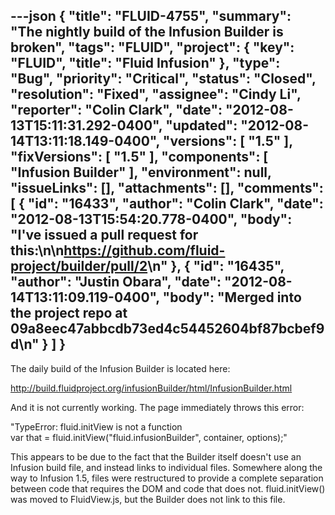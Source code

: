 ---json
{
  "title": "FLUID-4755",
  "summary": "The nightly build of the Infusion Builder is broken",
  "tags": "FLUID",
  "project": {
    "key": "FLUID",
    "title": "Fluid Infusion"
  },
  "type": "Bug",
  "priority": "Critical",
  "status": "Closed",
  "resolution": "Fixed",
  "assignee": "Cindy Li",
  "reporter": "Colin Clark",
  "date": "2012-08-13T15:11:31.292-0400",
  "updated": "2012-08-14T13:11:18.149-0400",
  "versions": [
    "1.5"
  ],
  "fixVersions": [
    "1.5"
  ],
  "components": [
    "Infusion Builder"
  ],
  "environment": null,
  "issueLinks": [],
  "attachments": [],
  "comments": [
    {
      "id": "16433",
      "author": "Colin Clark",
      "date": "2012-08-13T15:54:20.778-0400",
      "body": "I've issued a pull request for this:\n\n<https://github.com/fluid-project/builder/pull/2>\n"
    },
    {
      "id": "16435",
      "author": "Justin Obara",
      "date": "2012-08-14T13:11:09.119-0400",
      "body": "Merged into the project repo at 09a8eec47abbcdb73ed4c54452604bf87bcbef9d\n"
    }
  ]
}
---
The daily build of the Infusion Builder is located here:

<http://build.fluidproject.org/infusionBuilder/html/InfusionBuilder.html>

And it is not currently working. The page immediately throws this error:

"TypeError: fluid.initView is not a function\
var that = fluid.initView("fluid.infusionBuilder", container, options);"

This appears to be due to the fact that the Builder itself doesn't use an Infusion build file, and instead links to individual files. Somewhere along the way to Infusion 1.5, files were restructured to provide a complete separation between code that requires the DOM and code that does not. fluid.initView() was moved to FluidView\.js, but the Builder does not link to this file.

        